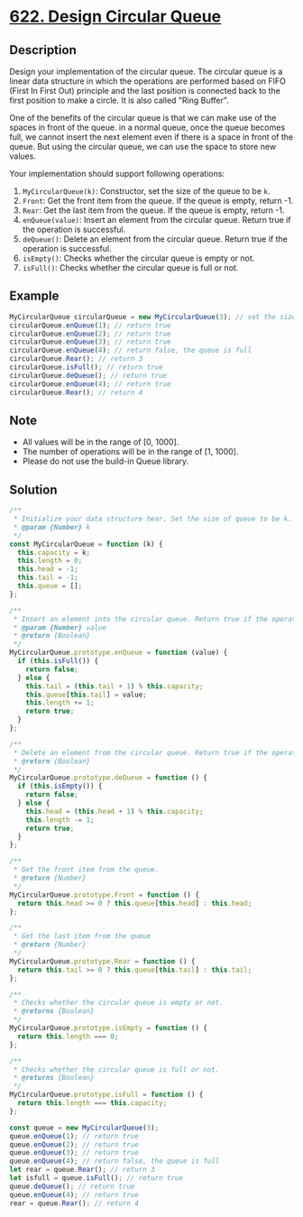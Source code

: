 # [622. Design Circular Queue](https://leetcode.com/problems/design-circular-queue/)

## Description

Design your implementation of the circular queue. The circular queue is a linear data structure in which the operations are performed based on FIFO (First In First Out) principle and the last position is connected back to the first position to make a circle. It is also called "Ring Buffer".  

One of the benefits of the circular queue is that we can make use of the spaces in front of the queue. in a normal queue, once the queue becomes full, we cannot insert the next element even if there is a space in front of the queue. But using the circular queue, we can use the space to store new values.  

Your implementation should support following operations:

1. `MyCircularQueue(k)`: Constructor, set the size of the queue to be `k`.
2. `Front`: Get the front item from the queue. If the queue is empty, return -1.
3. `Rear`: Get the last item from the queue. If the queue is empty, return -1.
4. `enQueue(value)`: Insert an element from the circular queue. Return true if the operation is successful.
5. `deQueue()`: Delete an element from the circular queue. Return true if the operation is successful.
6. `isEmpty()`: Checks whether the circular queue is empty or not.
7. `isFull()`: Checks whether the circular queue is full or not.

## Example

```javascript
MyCircularQueue circularQueue = new MyCircularQueue(3); // set the size to be 3
circularQueue.enQueue(1); // return true
circularQueue.enQueue(2); // return true
circularQueue.enQueue(3); // return true
circularQueue.enQueue(4); // return false, the queue is full
circularQueue.Rear(); // return 3
circularQueue.isFull(); // return true
circularQueue.deQueue(); // return true
circularQueue.enQueue(4); // return true
circularQueue.Rear(); // return 4
```

## Note

- All values will be in the range of [0, 1000].
- The number of operations will be in the range of [1, 1000].
- Please do not use the build-in Queue library.

## Solution

```javascript
/**
 * Initialize your data structure hear. Set the size of queue to be k.
 * @param {Number} k
 */
const MyCircularQueue = function (k) {
  this.capacity = k;
  this.length = 0;
  this.head = -1;
  this.tail = -1;
  this.queue = [];
};

/**
 * Insert an element into the circular queue. Return true if the operation is successful.
 * @param {Number} value
 * @return {Boolean}
 */
MyCircularQueue.prototype.enQueue = function (value) {
  if (this.isFull()) {
    return false;
  } else {
    this.tail = (this.tail + 1) % this.capacity;
    this.queue[this.tail] = value;
    this.length += 1;
    return true;
  }
};

/**
 * Delete an element from the circular queue. Return true if the operation is successful.
 * @return {Boolean}
 */
MyCircularQueue.prototype.deQueue = function () {
  if (this.isEmpty()) {
    return false;
  } else {
    this.head = (this.head + 1) % this.capacity;
    this.length -= 1;
    return true;
  }
};

/**
 * Get the front item from the queue.
 * @return {Number}
 */
MyCircularQueue.prototype.Front = function () {
  return this.head >= 0 ? this.queue[this.head] : this.head;
};

/**
 * Get the last item from the queue
 * @return {Number}
 */
MyCircularQueue.prototype.Rear = function () {
  return this.tail >= 0 ? this.queue[this.tail] : this.tail;
};

/**
 * Checks whether the circular queue is empty or not.
 * @returns {Boolean}
 */
MyCircularQueue.prototype.isEmpty = function () {
  return this.length === 0;
};

/**
 * Checks whether the circular queue is full or not.
 * @returns {Boolean}
 */
MyCircularQueue.prototype.isFull = function () {
  return this.length === this.capacity;
};

const queue = new MyCircularQueue(3);
queue.enQueue(1); // return true
queue.enQueue(2); // return true
queue.enQueue(3); // return true
queue.enQueue(4); // return false, the queue is full
let rear = queue.Rear(); // return 3
let isfull = queue.isFull(); // return true
queue.deQueue(); // return true
queue.enQueue(4); // return true
rear = queue.Rear(); // return 4
```